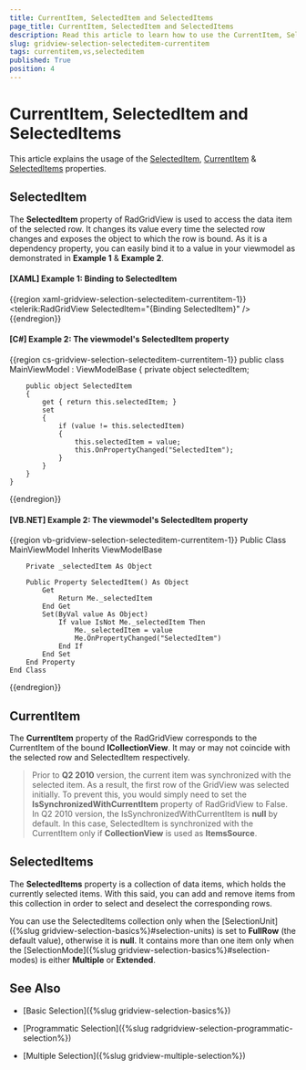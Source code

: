```yaml
---
title: CurrentItem, SelectedItem and SelectedItems
page_title: CurrentItem, SelectedItem and SelectedItems
description: Read this article to learn how to use the CurrentItem, SelectedItem and SelectedItems properties of RadGridView - Telerik's WPF DataGrid. 
slug: gridview-selection-selecteditem-currentitem
tags: currentitem,vs,selecteditem
published: True
position: 4
---
```


# CurrentItem, SelectedItem and SelectedItems

This article explains the usage of the [SelectedItem](#selecteditem), [CurrentItem](#currentitem) & [SelectedItems](#selecteditems) properties.

## SelectedItem

The **SelectedItem** property of RadGridView is used to access the data item of the selected row. It changes its value every time the selected row changes and exposes the object to which the row is bound. As it is a dependency property, you can easily bind it to a value in your viewmodel as demonstrated in **Example 1** & **Example 2**.

#### __[XAML] Example 1: Binding to SelectedItem__

{{region xaml-gridview-selection-selecteditem-currentitem-1}}
	<telerik:RadGridView SelectedItem="{Binding SelectedItem}" />
{{endregion}}

#### __[C#] Example 2: The viewmodel's SelectedItem property__

{{region cs-gridview-selection-selecteditem-currentitem-1}}
	public class MainViewModel : ViewModelBase
	{
		private object selectedItem;

		public object SelectedItem
		{
			get { return this.selectedItem; }
			set
			{
				if (value != this.selectedItem)
				{
					this.selectedItem = value;
					this.OnPropertyChanged("SelectedItem");
				}
			}
		}
	}
{{endregion}}

#### __[VB.NET] Example 2: The viewmodel's SelectedItem property__

{{region vb-gridview-selection-selecteditem-currentitem-1}}
	Public Class MainViewModel
	Inherits ViewModelBase

		Private _selectedItem As Object

		Public Property SelectedItem() As Object
			Get
				Return Me._selectedItem
			End Get
			Set(ByVal value As Object)
				If value IsNot Me._selectedItem Then
					Me._selectedItem = value
					Me.OnPropertyChanged("SelectedItem")
				End If
			End Set
		End Property
	End Class
{{endregion}}

## CurrentItem

The **CurrentItem** property of the RadGridView corresponds to the CurrentItem of the bound **ICollectionView**. It may or may not coincide with the selected row and SelectedItem respectively.

>Prior to **Q2 2010** version, the current item was synchronized with the selected item. As a result, the first row of the GridView was selected initially. To prevent this, you would simply need to set the __IsSynchronizedWithCurrentItem__ property of RadGridView to False. In Q2 2010 version, the IsSynchronizedWithCurrentItem is **null** by default. In this case, SelectedItem is synchronized with the CurrentItem only if **CollectionView** is used as **ItemsSource**.

## SelectedItems

The __SelectedItems__ property is a collection of data items, which holds the currently selected items. With this said, you can add and remove items from this collection in order to select and deselect the corresponding rows. 

You can use the SelectedItems collection only when the [SelectionUnit]({%slug gridview-selection-basics%}#selection-units) is set to **FullRow** (the default value), otherwise it is **null**. It contains more than one item only when the [SelectionMode]({%slug gridview-selection-basics%}#selection-modes) is either **Multiple** or **Extended**.

## See Also

 * [Basic Selection]({%slug gridview-selection-basics%})

 * [Programmatic Selection]({%slug radgridview-selection-programmatic-selection%})

 * [Multiple Selection]({%slug gridview-multiple-selection%})
